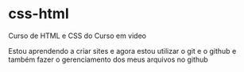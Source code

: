 # css-html
 Curso de HTML e CSS do Curso em video

 Estou aprendendo a criar sites e agora estou utilizar o git e o github e também fazer o gerenciamento dos meus arquivos no github
